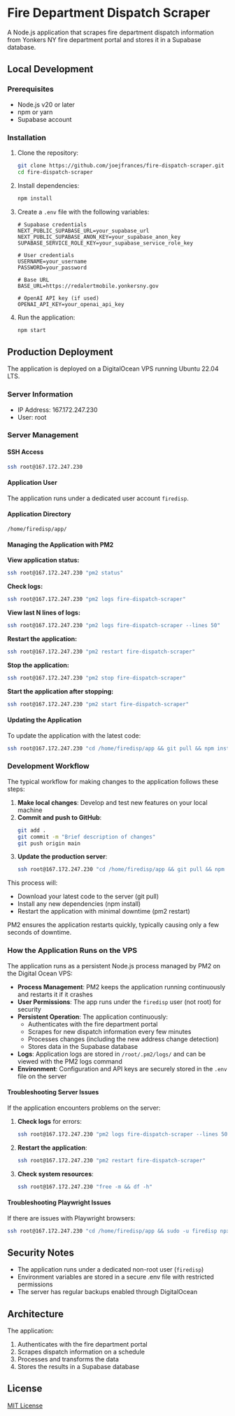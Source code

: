 # Fire Department Dispatch Scraper

A Node.js application that scrapes fire department dispatch information from Yonkers NY fire department portal and stores it in a Supabase database.

## Local Development

### Prerequisites
- Node.js v20 or later
- npm or yarn
- Supabase account

### Installation
1. Clone the repository:
   ```bash
   git clone https://github.com/joejfrances/fire-dispatch-scraper.git
   cd fire-dispatch-scraper
   ```

2. Install dependencies:
   ```bash
   npm install
   ```

3. Create a `.env` file with the following variables:
   ```
   # Supabase credentials
   NEXT_PUBLIC_SUPABASE_URL=your_supabase_url
   NEXT_PUBLIC_SUPABASE_ANON_KEY=your_supabase_anon_key
   SUPABASE_SERVICE_ROLE_KEY=your_supabase_service_role_key

   # User credentials
   USERNAME=your_username
   PASSWORD=your_password

   # Base URL
   BASE_URL=https://redalertmobile.yonkersny.gov

   # OpenAI API key (if used)
   OPENAI_API_KEY=your_openai_api_key
   ```

4. Run the application:
   ```bash
   npm start
   ```

## Production Deployment

The application is deployed on a DigitalOcean VPS running Ubuntu 22.04 LTS.

### Server Information
- IP Address: 167.172.247.230
- User: root

### Server Management

#### SSH Access
```bash
ssh root@167.172.247.230
```

#### Application User
The application runs under a dedicated user account `firedisp`.

#### Application Directory
```
/home/firedisp/app/
```

#### Managing the Application with PM2

**View application status:**
```bash
ssh root@167.172.247.230 "pm2 status"
```

**Check logs:**
```bash
ssh root@167.172.247.230 "pm2 logs fire-dispatch-scraper"
```

**View last N lines of logs:**
```bash
ssh root@167.172.247.230 "pm2 logs fire-dispatch-scraper --lines 50"
```

**Restart the application:**
```bash
ssh root@167.172.247.230 "pm2 restart fire-dispatch-scraper"
```

**Stop the application:**
```bash
ssh root@167.172.247.230 "pm2 stop fire-dispatch-scraper"
```

**Start the application after stopping:**
```bash
ssh root@167.172.247.230 "pm2 start fire-dispatch-scraper"
```

#### Updating the Application

To update the application with the latest code:

```bash
ssh root@167.172.247.230 "cd /home/firedisp/app && git pull && npm install && pm2 restart fire-dispatch-scraper"
```

### Development Workflow

The typical workflow for making changes to the application follows these steps:

1. **Make local changes**: Develop and test new features on your local machine
2. **Commit and push to GitHub**:
   ```bash
   git add .
   git commit -m "Brief description of changes"
   git push origin main
   ```
3. **Update the production server**:
   ```bash
   ssh root@167.172.247.230 "cd /home/firedisp/app && git pull && npm install && pm2 restart fire-dispatch-scraper"
   ```

This process will:
- Download your latest code to the server (git pull)
- Install any new dependencies (npm install)
- Restart the application with minimal downtime (pm2 restart)

PM2 ensures the application restarts quickly, typically causing only a few seconds of downtime.

### How the Application Runs on the VPS

The application runs as a persistent Node.js process managed by PM2 on the Digital Ocean VPS:

- **Process Management**: PM2 keeps the application running continuously and restarts it if it crashes
- **User Permissions**: The app runs under the `firedisp` user (not root) for security
- **Persistent Operation**: The application continuously:
  - Authenticates with the fire department portal
  - Scrapes for new dispatch information every few minutes
  - Processes changes (including the new address change detection)
  - Stores data in the Supabase database
- **Logs**: Application logs are stored in `/root/.pm2/logs/` and can be viewed with the PM2 logs command
- **Environment**: Configuration and API keys are securely stored in the `.env` file on the server

#### Troubleshooting Server Issues

If the application encounters problems on the server:

1. **Check logs** for errors:
   ```bash
   ssh root@167.172.247.230 "pm2 logs fire-dispatch-scraper --lines 50"
   ```

2. **Restart the application**:
   ```bash
   ssh root@167.172.247.230 "pm2 restart fire-dispatch-scraper"
   ```

3. **Check system resources**:
   ```bash
   ssh root@167.172.247.230 "free -m && df -h"
   ```

#### Troubleshooting Playwright Issues

If there are issues with Playwright browsers:

```bash
ssh root@167.172.247.230 "cd /home/firedisp/app && sudo -u firedisp npx playwright install chromium"
```

## Security Notes

- The application runs under a dedicated non-root user (`firedisp`)
- Environment variables are stored in a secure .env file with restricted permissions
- The server has regular backups enabled through DigitalOcean

## Architecture

The application:
1. Authenticates with the fire department portal
2. Scrapes dispatch information on a schedule
3. Processes and transforms the data
4. Stores the results in a Supabase database

## License

[MIT License](LICENSE) 
